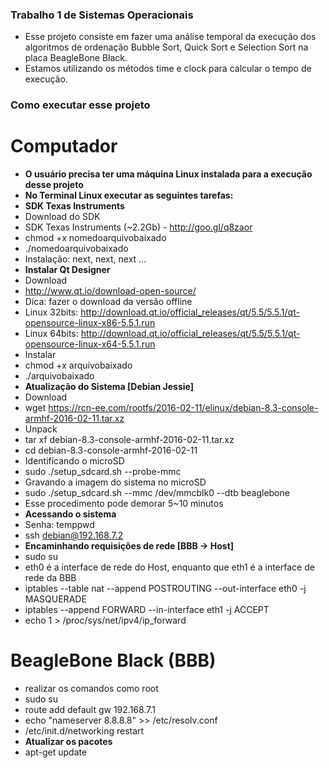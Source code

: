 ### Trabalho 1 de Sistemas Operacionais

- Esse projeto consiste em fazer uma análise temporal da execução dos algoritmos de ordenação Bubble Sort, Quick Sort e Selection Sort na placa BeagleBone Black.
- Estamos utilizando os métodos time e clock para calcular o tempo de execução.

### Como executar esse projeto

# Computador
- **O usuário precisa ter uma máquina Linux instalada para a execução desse projeto**
- **No Terminal Linux executar as seguintes tarefas:**
- **SDK Texas Instruments**
- Download do SDK
- SDK Texas Instruments (~2.2Gb) - http://goo.gl/q8zaor
- chmod +x nomedoarquivobaixado
- ./nomedoarquivobaixado
- Instalação: next, next, next ...
- **Instalar Qt Designer**
- Download
- http://www.qt.io/download-open-source/
- Dica: fazer o download da versão offline
- Linux 32bits: http://download.qt.io/official_releases/qt/5.5/5.5.1/qt-opensource-linux-x86-5.5.1.run
- Linux 64bits: http://download.qt.io/official_releases/qt/5.5/5.5.1/qt-opensource-linux-x64-5.5.1.run
- Instalar
- chmod +x arquivobaixado
- ./arquivobaixado
- **Atualização do Sistema [Debian Jessie]**
- Download
- wget https://rcn-ee.com/rootfs/2016-02-11/elinux/debian-8.3-console-armhf-2016-02-11.tar.xz
- Unpack
- tar xf debian-8.3-console-armhf-2016-02-11.tar.xz
- cd debian-8.3-console-armhf-2016-02-11
- Identificando o microSD
- sudo ./setup_sdcard.sh --probe-mmc
- Gravando a imagem do sistema no microSD
- sudo ./setup_sdcard.sh --mmc /dev/mmcblk0 --dtb beaglebone
- Esse procedimento pode demorar 5~10 minutos
- **Acessando o sistema**
- Senha: temppwd
- ssh debian@192.168.7.2
- **Encaminhando requisições de rede [BBB → Host]**
- sudo su
- eth0 é a interface de rede do Host, enquanto que eth1 é a interface de rede da BBB
- iptables --table nat --append POSTROUTING --out-interface eth0 -j MASQUERADE
- iptables --append FORWARD --in-interface eth1 -j ACCEPT
- echo 1 > /proc/sys/net/ipv4/ip_forward
# BeagleBone Black (BBB)
- realizar os comandos como root
- sudo su
- route add default gw 192.168.7.1
- echo "nameserver 8.8.8.8" >> /etc/resolv.conf
- /etc/init.d/networking restart
- **Atualizar os pacotes**
- apt-get update